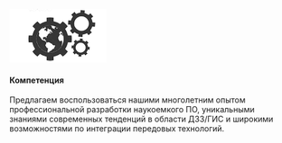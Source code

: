 ![Компетенция](assets/img/company-competence.png)

#### Компетенция

Предлагаем воспользоваться нашими многолетним опытом профессиональной разработки наукоемкого ПО,
уникальными знаниями современных тенденций в области ДЗЗ/ГИС и широкими возможностями по
интеграции передовых технологий.